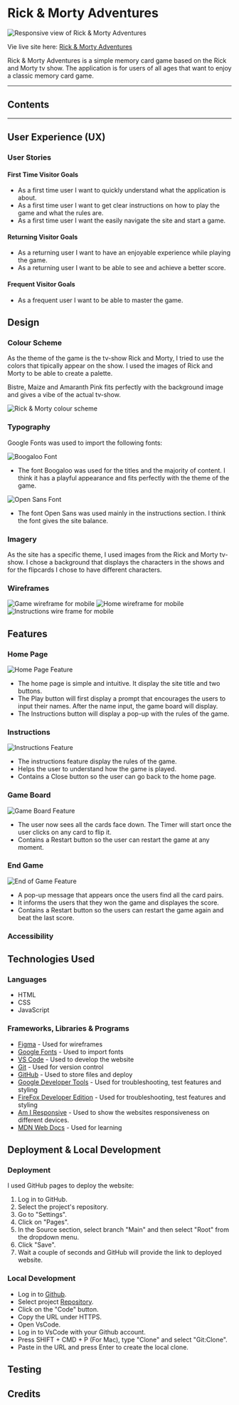 # Rick & Morty Adventures

![Responsive view of Rick & Morty Adventures](docs/am-i-responsive.png)

Vie live site here: [Rick & Morty Adventures](https://sorinpan.github.io/rick_morty-adventures/)

Rick & Morty Adventures is a simple memory card game based on the Rick and Morty tv show. The application is for users of all ages that want to enjoy a classic memory card game.

---

## Contents

---

## User Experience (UX)

### User Stories

#### First Time Visitor Goals

* As a first time user I want to quickly understand what the application is about.
* As a first time user I want to get clear instructions on how to play the game and what the rules are.
* As a first time user I want the easily navigate the site and start a game.

#### Returning Visitor Goals

* As a returning user I want to have an enjoyable experience while playing the game.
* As a returning user I want to be able to see and achieve a better score.

#### Frequent Visitor Goals

* As a frequent user I want to be able to master the game.

## Design

### Colour Scheme

As the theme of the game is the tv-show Rick and Morty, I tried to use the colors that tipically appear on the show. I used the images of Rick and Morty to be able to create a palette. 

Bistre, Maize and Amaranth Pink fits perfectly with the background image and gives a vibe of the actual tv-show.

![Rick & Morty colour scheme](docs/colour-scheme.png)

### Typography

Google Fonts was used to import the following fonts:

![Boogaloo Font](docs/font-boogaloo.png)

* The font Boogaloo was used for the titles and the majority of content. I think it has a playful appearance and fits perfectly with the theme of the game.

![Open Sans Font](docs/font-open-sans.png)

* The font Open Sans was used mainly in the instructions section. I think the font gives the site balance.

### Imagery

As the site has a specific theme, I used images from the Rick and Morty tv-show. I chose a background that displays the characters in the shows and for the flipcards I chose to have different characters. 

### Wireframes

![Game wireframe for mobile](docs/wireframes/game-wireframe.png)
![Home wireframe for mobile](docs/wireframes/home-wireframe.png)
![Instructions wire frame for mobile](docs/wireframes/instructions-wireframe.png)

## Features

### Home Page

![Home Page Feature](docs/features/home-page-feature.png)

* The home page is simple and intuitive. It display the site title and two buttons. 
* The Play button will first display a prompt that encourages the users to input their names. After the name input, the game board will display.
* The Instructions button will display a pop-up with the rules of the game.

### Instructions

![Instructions Feature](docs/features/instructions-feature.png)

* The instructions feature display the rules of the game.
* Helps the user to understand how the game is played.
* Contains a Close button so the user can go back to the home page.

### Game Board

![Game Board Feature](docs/features/game-board-feature.png)

* The user now sees all the cards face down. The Timer will start once the user clicks on any card to flip it.
* Contains a Restart button so the user can restart the game at any moment.

### End Game

![End of Game Feature](docs/features/end-game-feature.png)

* A pop-up message that appears once the users find all the card pairs.
* It informs the users that they won the game and displayes the score.
* Contains a Restart button so the users can restart the game again and beat the last score.

### Accessibility

## Technologies Used

### Languages

* HTML
* CSS
* JavaScript

### Frameworks, Libraries & Programs

* [Figma](https://www.figma.com) - Used for wireframes
* [Google Fonts](https://fonts.google.com) - Used to import fonts
* [VS Code](https://code.visualstudio.com) - Used to develop the website
* [Git](https://git-scm.com) - Used for version control
* [GitHub](https://github.com) - Used to store files and deploy
* [Google Developer Tools](https://developer.chrome.com/docs/) - Used for troubleshooting, test features and styling
* [FireFox Developer Edition](https://www.mozilla.org/en-US/firefox/developer/) - Used for troubleshooting, test features and styling
* [Am I Responsive](https://ui.dev/amiresponsive) - Used to show the websites responsiveness on different devices.
* [MDN Web Docs](https://developer.mozilla.org/en-US/docs/Web) - Used for learning

## Deployment & Local Development

### Deployment

I used GitHub pages to deploy the website:

1. Log in to GitHub.
2. Select the project's repository.
3. Go to "Settings".
4. Click on "Pages".
5. In the Source section, select branch "Main" and then select "Root" from the dropdown menu.
6. Click "Save".
7. Wait a couple of seconds and GitHub will provide the link to deployed website.

### Local Development

- Log in to [Github](https://github.com/).
- Select project [Repository](https://github.com/SorinPan/tuner-nation).
- Click on the "Code" button.
- Copy the URL under HTTPS.
- Open VsCode.
- Log in to VsCode with your Github account.
- Press SHIFT + CMD + P (For Mac), type "Clone" and select "Git:Clone".
- Paste in the URL and press Enter to create the local clone.

## Testing

## Credits

